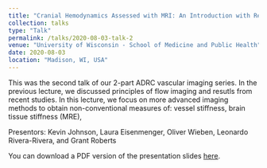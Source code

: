 ```yaml
---
title: "Cranial Hemodynamics Assessed with MRI: An Introduction with Relevance to AD – Part 2"
collection: talks
type: "Talk"
permalink: /talks/2020-08-03-talk-2
venue: "University of Wisconsin - School of Medicine and Public Health"
date: 2020-08-03
location: "Madison, WI, USA"
---
```


This was the second talk of our 2-part ADRC vascular imaging series. In the previous lecture, we discussed principles of flow imaging and resutls from recent studies. In this lecture, we focus on more advanced imaging methods to obtain non-conventional measures of: vessel stiffness, brain tissue stiffness (MRE), 

Presentors: Kevin Johnson, Laura Eisenmenger, Oliver Wieben, Leonardo Rivera-Rivera, and Grant Roberts

You can download a PDF version of the presentation slides [here](/files/ADRC_Vasc_Talk2.pdf).
